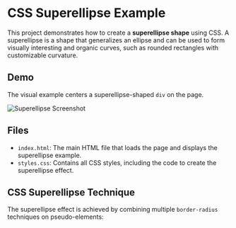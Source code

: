 # CSS Superellipse Example

This project demonstrates how to create a **superellipse shape** using CSS. A superellipse is a shape that generalizes an ellipse and can be used to form visually interesting and organic curves, such as rounded rectangles with customizable curvature.

## Demo

The visual example centers a superellipse-shaped `div` on the page.

![Superellipse Screenshot](https://sbx.webflow.io/css-superellipse)

## Files

- `index.html`: The main HTML file that loads the page and displays the superellipse example.
- `styles.css`: Contains all CSS styles, including the code to create the superellipse effect.

## CSS Superellipse Technique

The superellipse effect is achieved by combining multiple `border-radius` techniques on pseudo-elements:

